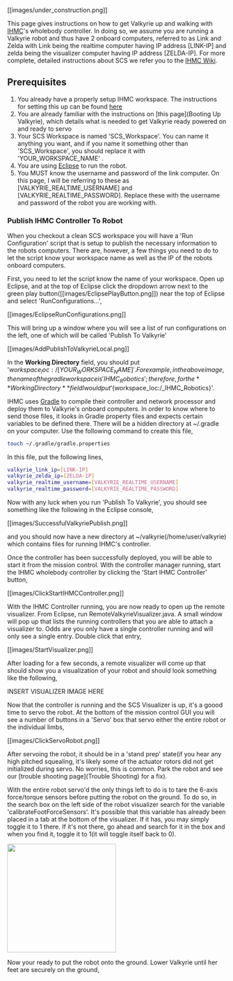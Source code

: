 [[images/under_construction.png]]

This page gives instructions on how to get Valkyrie up and walking with [IHMC](http://robots.ihmc.us/)'s wholebody controller. In doing so, we assume you are running a Valkyrie robot and thus have 2 onboard computers, referred to as Link and Zelda with Link being the realtime computer having IP address [LINK-IP] and zelda being the visualizer computer having IP address [ZELDA-IP]. For more complete, detailed instructions about SCS we refer you to the [IHMC Wiki](https://github.com/ihmcrobotics/ihmc-open-robotics-software/wiki).

## Prerequisites
1. You already have a properly setup IHMC workspace. The instructions for setting this up can be found [here](https://github.com/ihmcrobotics/ihmc-open-robotics-software/wiki)
2. You are already familiar with the instructions on [this page](Booting Up Valkyrie), which details what is needed to get Valkyrie ready powered on and ready to servo
3. Your SCS Workspace is named 'SCS_Workspace'. You can name it anything you want, and if you name it something other than 'SCS_Workspace', you should replace it with 'YOUR_WORKSPACE_NAME' .
4. You are using [Eclipse](https://www.google.com/search?q=Eclipse+IDE&oq=Eclipse+IDE&aqs=chrome..69i57j69i60l5.1639j0j7&sourceid=chrome&es_sm=93&ie=UTF-8) to run the robot.
5. You MUST know the username and password of the link computer. On this page, I will be referring to these as [VALKYRIE_REALTIME_USERNAME] and [VALKYRIE_REALTIME_PASSWORD]. Replace these with the username and password of the robot you are working with.

### Publish IHMC Controller To Robot
When you checkout a clean SCS workspace you will have a 'Run Configuration' script that is setup to publish the necessary information to the robots computers. There are, however, a few things you need to do to let the script know your workspace name as well as the IP of the robots onboard computers.

First, you need to let the script know the name of your workspace. Open up Eclipse, and at the top of Eclipse click the dropdown arrow next to the green play button([[images/EclipsePlayButton.png]]) near the top of Eclipse and select 'RunConfigurations...',

[[images/EclipseRunConfigurations.png]]

This will bring up a window where you will see a list of run configurations on the left, one of which will be called 'Publish To Valkyrie'

[[images/AddPublishToValkyrieLocal.png]]

In the **Working Directory** field, you should put '${workspace_loc:/[YOUR_WORKSPACE_NAME]}'. For example, in the above image, the name of the gradle workspace is 'IHMC_Robotics'; therefore, for the **Working Directory** field I would put '${workspace_loc:/_IHMC_Robotics}'.

IHMC uses [Gradle](http://gradle.org/) to compile their controller and network processor and deploy them to Valkyrie's onboard computers. In order to know where to send those files, it looks in Gradle property files and expects certain variables to be defined there. There will be a hidden directory at ~/.gradle on your computer. Use the following command to create this file,

```bash
touch ~/.gradle/gradle.properties
```

In this file, put the following lines,

```bash
valkyrie_link_ip=[LINK-IP]
valkyrie_zelda_ip=[ZELDA-IP]
valkyrie_realtime_username=[VALKYRIE_REALTIME_USERNAME]
valkyrie_realtime_password=[VALKYRIE_REALTIME_PASSWORD]
```

Now with any luck when you run 'Publish To Valkyrie', you should see something like the following in the Eclipse console,

[[images/SuccessfulValkyriePublish.png]]

and you should now have a new directory at ~/valkyrie(/home/user/valkyrie) which contains files for running IHMC's controller.

Once the controller has been successfully deployed, you will be able to start it from the mission control. With the controller manager running, start the IHMC wholebody controller by clicking the 'Start IHMC Controller' button,

[[images/ClickStartIHMCController.png]]

With the IHMC Controller running, you are now ready to open up the remote visualizer. From Eclipse, run RemoteValkyrieVisualizer.java. A small window will pop up that lists the running controllers that you are able to attach a visualizer to. Odds are you only have a single controller running and will only see a single entry. Double click that entry,

[[images/StartVisualizer.png]]

After loading for a few seconds, a remote visualizer will come up that should show you a visualization of your robot and should look something like the following,

INSERT VISUALIZER IMAGE HERE

Now that the controller is running and the SCS Visualizer is up, it's a goood time to servo the robot. At the bottom of the mission control GUI you will see a number of buttons in a 'Servo' box that servo either the entire robot or the individual limbs,

[[images/ClickServoRobot.png]]

After servoing the robot, it should be in a 'stand prep' state(if you hear any high pitched squealing, it's likely some of the actuator rotors did not get initialized during servo. No worries, this is common. Park the robot and see our [trouble shooting page](Trouble Shooting) for a fix).

With the entire robot servo'd the only things left to do is to tare the 6-axis force/torque sensors before putting the robot on the ground. To do so, in the search box on the left side of the robot visualizer search for the variable 'calibrateFootForceSensors'. It's possible that this variable has already been placed in a tab at the bottom of the visualizer. If it has, you may simply toggle it to 1 there. If it's not there, go ahead and search for it in the box and when you find it, toggle it to 1(it will toggle itself back to 0). 

<img src="https://github.com/NASA-JSC-Robotics/valkyrie/wiki/images/ClickCalibrateFootForceSensors.png" width="250"> 

Now your ready to put the robot onto the ground. Lower Valkyrie until her feet are securely on the ground,


